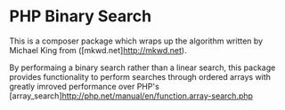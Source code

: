 PHP Binary Search
=================

This is a composer package which wraps up the algorithm written by Michael King from ([mkwd.net]http://mkwd.net).

By performaing a binary search rather than a linear search, this package provides functionality to perform searches through ordered arrays with greatly imroved performance over PHP's [array_search]http://php.net/manual/en/function.array-search.php
